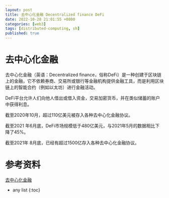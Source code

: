 ```yaml
---
layout: post
title: 去中心化金融 Decentralized finance DeFi
date: 2022-10-28 21:01:55 +0800
categories: [web3]
tags: [distributed-computing, sh]
published: true
---
```


# 去中心化金融

去中心化金融（英语：Decentralized finance，俗称DeFi）是一种创建于区块链上的金融，它不依赖券商、交易所或银行等金融机构提供金融工具，而是利用区块链上的智能合约（例如以太坊）进行金融活动。

DeFi平台允许人们向他人借出或借入资金，交易加密货币，并在类似储蓄的账户中获得利息。

截至2020年10月，超过110亿美元被存入各种去中心化金融协议。

截至2021 年6月底，DeFi市场规模低于480亿美元，与2021年5月的数据相比下降了45%。

截至2021年 8月底，已经有超过1500亿存入各种去中心化金融协议。

# 参考资料

[去中心化金融](https://zh.wikipedia.org/zh-cn/%E5%8E%BB%E4%B8%AD%E5%BF%83%E5%8C%96%E9%87%91%E8%9E%8D)

* any list
{:toc}